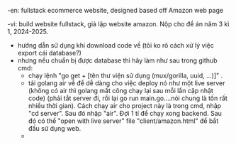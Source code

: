 -en: fullstack ecommerce website, designed based off Amazon web page

-vi: build website fullstack, giả lập website amazon. Nộp cho đề án năm 3 kì 1, 2024-2025.

- hướng dẫn sử dụng khi download code về (tôi ko rõ cách xử lý việc export cái database?)
- nhưng nếu chuẩn bị được database thì hãy làm như sau trong github cmd:
   + chạy lệnh "go get + [tên thư viện sử dụng (mux/gorilla, uuid, ...)]" .
   + tải golang air về để dễ dàng cho việc deploy nó như một live server (không có air thì golang mất công chạy lại sau mỗi lần cập nhật code) (phải tắt server đi, rồi lại go run main.go....nói chung là tốn rất nhiều thời gian). Cách chạy air cho project này là trong cmd, nhập "cd server". Sau đó nhập "air". Đợi 1 tí để chạy xong backend. Sau đó có thể "open with live server" file "client/amazon.html" để bắt đầu sử dụng web.
   + 
